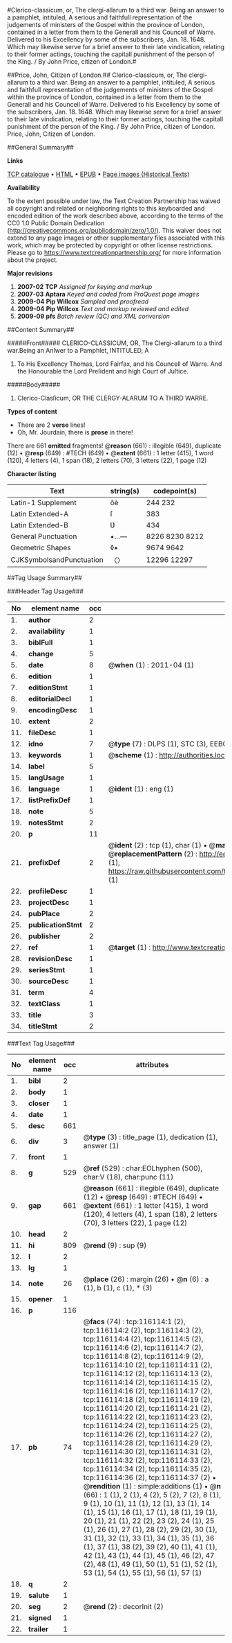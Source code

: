 #Clerico-classicum, or, The clergi-allarum to a third war. Being an answer to a pamphlet, intituled, A serious and faithfull representation of the judgements of ministers of the Gospel within the province of London, contained in a letter from them to the Generall and his Councell of Warre. Delivered to his Excellency by some of the subscribers, Jan. 18. 1648. Which may likewise serve for a brief answer to their late vindication, relating to their former actings, touching the capitall punishment of the person of the King. / By John Price, citizen of London.#

##Price, John, Citizen of London.##
Clerico-classicum, or, The clergi-allarum to a third war. Being an answer to a pamphlet, intituled, A serious and faithfull representation of the judgements of ministers of the Gospel within the province of London, contained in a letter from them to the Generall and his Councell of Warre. Delivered to his Excellency by some of the subscribers, Jan. 18. 1648. Which may likewise serve for a brief answer to their late vindication, relating to their former actings, touching the capitall punishment of the person of the King. / By John Price, citizen of London.
Price, John, Citizen of London.

##General Summary##

**Links**

[TCP catalogue](http://www.ota.ox.ac.uk/tcp/)  • 
[HTML](http://tei.it.ox.ac.uk/tcp/Texts-HTML/free/A90/A90963.html)  • 
[EPUB](http://tei.it.ox.ac.uk/tcp/Texts-EPUB/free/A90/A90963.epub) • 
[Page images (Historical Texts)](https://historicaltexts.jisc.ac.uk/eebo-99863898e)

**Availability**

To the extent possible under law, the Text Creation Partnership has waived all copyright and related or neighboring rights to this keyboarded and encoded edition of the work described above, according to the terms of the CC0 1.0 Public Domain Dedication (http://creativecommons.org/publicdomain/zero/1.0/). This waiver does not extend to any page images or other supplementary files associated with this work, which may be protected by copyright or other license restrictions. Please go to https://www.textcreationpartnership.org/ for more information about the project.

**Major revisions**

1. __2007-02__ __TCP__ *Assigned for keying and markup*
1. __2007-03__ __Aptara__ *Keyed and coded from ProQuest page images*
1. __2009-04__ __Pip Willcox__ *Sampled and proofread*
1. __2009-04__ __Pip Willcox__ *Text and markup reviewed and edited*
1. __2009-09__ __pfs__ *Batch review (QC) and XML conversion*

##Content Summary##

#####Front#####
CLERICO-CLASSICUM,
OR,
The Clergi-allarum to a third war.Being an Anſwer to a Pamphlet,
INTITULED,
A
1. To His Excellency Thomas, Lord
Fairfax, and his Councell of Warre.
And the Honourable the Lord Preſident and high Court
of Juſtice.

#####Body#####

1. Clerico-Clasſicum,
OR
THE CLERGY-ALARUM
TO A
THIRD WARRE.

**Types of content**

  * There are 2 **verse** lines!
  * Oh, Mr. Jourdain, there is **prose** in there!

There are 661 **omitted** fragments! 
 @__reason__ (661) : illegible (649), duplicate (12)  •  @__resp__ (649) : #TECH (649)  •  @__extent__ (661) : 1 letter (415), 1 word (120), 4 letters (4), 1 span (18), 2 letters (70), 3 letters (22), 1 page (12)

**Character listing**


|Text|string(s)|codepoint(s)|
|---|---|---|
|Latin-1 Supplement|ôè|244 232|
|Latin Extended-A|ſ|383|
|Latin Extended-B|Ʋ|434|
|General Punctuation|•…—|8226 8230 8212|
|Geometric Shapes|◊▪|9674 9642|
|CJKSymbolsandPunctuation|〈〉|12296 12297|

##Tag Usage Summary##

###Header Tag Usage###

|No|element name|occ|attributes|
|---|---|---|---|
|1.|__author__|2||
|2.|__availability__|1||
|3.|__biblFull__|1||
|4.|__change__|5||
|5.|__date__|8| @__when__ (1) : 2011-04 (1)|
|6.|__edition__|1||
|7.|__editionStmt__|1||
|8.|__editorialDecl__|1||
|9.|__encodingDesc__|1||
|10.|__extent__|2||
|11.|__fileDesc__|1||
|12.|__idno__|7| @__type__ (7) : DLPS (1), STC (3), EEBO-CITATION (1), PROQUEST (1), VID (1)|
|13.|__keywords__|1| @__scheme__ (1) : http://authorities.loc.gov/ (1)|
|14.|__label__|5||
|15.|__langUsage__|1||
|16.|__language__|1| @__ident__ (1) : eng (1)|
|17.|__listPrefixDef__|1||
|18.|__note__|5||
|19.|__notesStmt__|2||
|20.|__p__|11||
|21.|__prefixDef__|2| @__ident__ (2) : tcp (1), char (1)  •  @__matchPattern__ (2) : ([0-9\-]+):([0-9IVX]+) (1), (.+) (1)  •  @__replacementPattern__ (2) : http://eebo.chadwyck.com/downloadtiff?vid=$1&page=$2 (1), https://raw.githubusercontent.com/textcreationpartnership/Texts/master/tcpchars.xml#$1 (1)|
|22.|__profileDesc__|1||
|23.|__projectDesc__|1||
|24.|__pubPlace__|2||
|25.|__publicationStmt__|2||
|26.|__publisher__|2||
|27.|__ref__|1| @__target__ (1) : http://www.textcreationpartnership.org/docs/. (1)|
|28.|__revisionDesc__|1||
|29.|__seriesStmt__|1||
|30.|__sourceDesc__|1||
|31.|__term__|4||
|32.|__textClass__|1||
|33.|__title__|3||
|34.|__titleStmt__|2||


###Text Tag Usage###

|No|element name|occ|attributes|
|---|---|---|---|
|1.|__bibl__|2||
|2.|__body__|1||
|3.|__closer__|1||
|4.|__date__|1||
|5.|__desc__|661||
|6.|__div__|3| @__type__ (3) : title_page (1), dedication (1), answer (1)|
|7.|__front__|1||
|8.|__g__|529| @__ref__ (529) : char:EOLhyphen (500), char:V (18), char:punc (11)|
|9.|__gap__|661| @__reason__ (661) : illegible (649), duplicate (12)  •  @__resp__ (649) : #TECH (649)  •  @__extent__ (661) : 1 letter (415), 1 word (120), 4 letters (4), 1 span (18), 2 letters (70), 3 letters (22), 1 page (12)|
|10.|__head__|2||
|11.|__hi__|809| @__rend__ (9) : sup (9)|
|12.|__l__|2||
|13.|__lg__|1||
|14.|__note__|26| @__place__ (26) : margin (26)  •  @__n__ (6) : a (1), b (1), c (1), * (3)|
|15.|__opener__|1||
|16.|__p__|116||
|17.|__pb__|74| @__facs__ (74) : tcp:116114:1 (2), tcp:116114:2 (2), tcp:116114:3 (2), tcp:116114:4 (2), tcp:116114:5 (2), tcp:116114:6 (2), tcp:116114:7 (2), tcp:116114:8 (2), tcp:116114:9 (2), tcp:116114:10 (2), tcp:116114:11 (2), tcp:116114:12 (2), tcp:116114:13 (2), tcp:116114:14 (2), tcp:116114:15 (2), tcp:116114:16 (2), tcp:116114:17 (2), tcp:116114:18 (2), tcp:116114:19 (2), tcp:116114:20 (2), tcp:116114:21 (2), tcp:116114:22 (2), tcp:116114:23 (2), tcp:116114:24 (2), tcp:116114:25 (2), tcp:116114:26 (2), tcp:116114:27 (2), tcp:116114:28 (2), tcp:116114:29 (2), tcp:116114:30 (2), tcp:116114:31 (2), tcp:116114:32 (2), tcp:116114:33 (2), tcp:116114:34 (2), tcp:116114:35 (2), tcp:116114:36 (2), tcp:116114:37 (2)  •  @__rendition__ (1) : simple:additions (1)  •  @__n__ (66) : 1 (1), 2 (1), 4 (2), 5 (2), 7 (2), 8 (1), 9 (1), 10 (1), 11 (1), 12 (1), 13 (1), 14 (1), 15 (1), 16 (1), 17 (1), 18 (1), 19 (1), 20 (1), 21 (1), 22 (2), 23 (2), 24 (1), 25 (1), 26 (1), 27 (1), 28 (2), 29 (2), 30 (1), 31 (1), 32 (1), 33 (1), 34 (1), 35 (1), 36 (1), 37 (1), 38 (2), 39 (2), 40 (1), 41 (1), 42 (1), 43 (1), 44 (1), 45 (1), 46 (2), 47 (2), 48 (1), 49 (1), 50 (1), 51 (1), 52 (1), 53 (1), 54 (1), 55 (1), 56 (1), 57 (1)|
|18.|__q__|2||
|19.|__salute__|1||
|20.|__seg__|2| @__rend__ (2) : decorInit (2)|
|21.|__signed__|1||
|22.|__trailer__|1||
